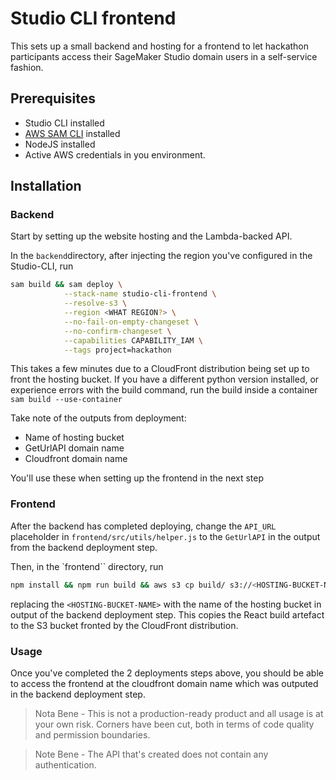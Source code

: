 # Studio CLI frontend

This sets up a small backend and hosting for a frontend to let hackathon participants access their SageMaker Studio domain users in a self-service fashion.

## Prerequisites

- Studio CLI installed
- [AWS SAM CLI](https://docs.aws.amazon.com/serverless-application-model/latest/developerguide/install-sam-cli.html) installed
- NodeJS installed
- Active AWS credentials in you environment.

## Installation

### Backend

Start by setting up the website hosting and the Lambda-backed API.

In the `backend`directory, after injecting the region you've configured in the Studio-CLI, run

```bash
sam build && sam deploy \
            --stack-name studio-cli-frontend \
            --resolve-s3 \
            --region <WHAT REGION?> \
            --no-fail-on-empty-changeset \
            --no-confirm-changeset \
            --capabilities CAPABILITY_IAM \
            --tags project=hackathon
```

This takes a few minutes due to a CloudFront distribution being set up to front the hosting bucket. If you have a different python version installed, or experience errors with the build command, run the build inside a container `sam build --use-container`

Take note of the outputs from deployment:

- Name of hosting bucket
- GetUrlAPI domain name
- Cloudfront domain name

You'll use these when setting up the frontend in the next step

### Frontend

After the backend has completed deploying, change the `API_URL` placeholder in `frontend/src/utils/helper.js` to the `GetUrlAPI` in the output from the backend deployment step.

Then, in the `frontend`` directory, run

```bash
npm install && npm run build && aws s3 cp build/ s3://<HOSTING-BUCKET-NAME>/ --recursive
```

replacing the `<HOSTING-BUCKET-NAME>` with the name of the hosting bucket in output of the backend deployment step. This copies the React build artefact to the S3 bucket fronted by the CloudFront distribution.

### Usage

Once you've completed the 2 deployments steps above, you should be able to access the frontend at the cloudfront domain name which was outputed in the backend deployment step.

> Nota Bene - This is not a production-ready product and all usage is at your own risk. Corners have been cut, both in terms of code quality and permission boundaries.

> Note Bene - The API that's created does not contain any authentication.
